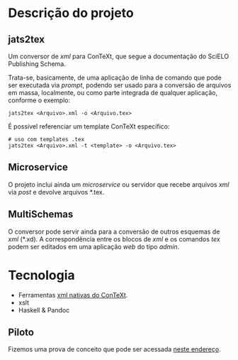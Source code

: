 Descrição do projeto
=========

jats2tex
------------

Um conversor de *xml*  para ConTeXt, que 
segue a documentação do SciELO Publishing Schema.

Trata-se, basicamente, de uma aplicação de linha de comando que pode ser 
executada via *prompt*, podendo ser usado para 
a conversão de arquivos em massa, localmente, ou como 
parte integrada de qualquer aplicação, conforme o exemplo:

```
jats2tex <Arquivo>.xml -o <Arquivo.tex>
```

É possível referenciar um template ConTeXt específico:

```
# uso com templates .tex
jats2tex <Arquivo>.xml -t <template> -o <Arquivo.tex>
```


Microservice
------------

O projeto inclui ainda um *microservice* ou servidor que 
recebe arquivos *xml* via *post* e devolve arquivos *.tex. 

MultiSchemas
-------

O conversor pode servir ainda para a conversão de outros esquemas de *xml* (*.xd). 
A correspondência entre os blocos de *xml* e os comandos *tex*
podem ser editados em uma aplicação *web* do tipo *admin*.

Tecnologia
==========

* Ferramentas [xml nativas do ConTeXt](http://wiki.contextgarden.net/XML).
* xslt
* Haskell & Pandoc


Piloto
-------------------

Fizemos uma prova de conceito que pode ser acessada [neste endereço](beijaflor-jatex.herokuapp.com).




